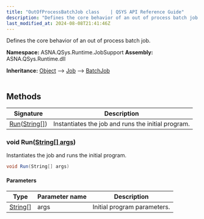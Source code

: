 ```yaml
---
title: "OutOfProcessBatchJob class    | QSYS API Reference Guide"
description: "Defines the core behavior of an out of process batch job. "
last_modified_at: 2024-08-08T21:41:46Z
---
```


Defines the core behavior of an out of process batch job.

**Namespace:** ASNA.QSys.Runtime.JobSupport
**Assembly:** ASNA.QSys.Runtime.dll

**Inheritance:** [Object](https://docs.microsoft.com/en-us/dotnet/api/system.object) --> [Job](/reference/runtime/qsys-runtime-job-support/job.html) --> [BatchJob](/reference/runtime/qsys-runtime-job-support/batch-job.html)
<br>
<br>

## Methods

| Signature | Description |
| --- | --- |
| [Run](#void-runstring--args)([String\[\]](https://docs.microsoft.com/en-us/dotnet/api/system.string)) | Instantiates the job and runs the initial program.

### void Run([String\[\] args](https://docs.microsoft.com/en-us/dotnet/api/system.string))

Instantiates the job and runs the initial program.

```cs
void Run(String[] args)
```

#### Parameters

| Type | Parameter name | Description
| --- | --- | ---
| [String\[\]](https://docs.microsoft.com/en-us/dotnet/api/system.string) | args | Initial program parameters.
